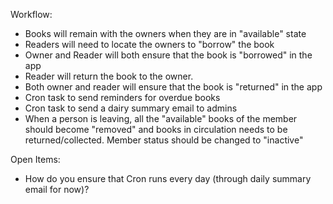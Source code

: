 Workflow:
- Books will remain with the owners when they are in "available" state
- Readers will need to locate the owners to "borrow" the book
- Owner and Reader will both ensure that the book is "borrowed" in the app
- Reader will return the book to the owner.
- Both owner and reader will ensure that the book is "returned" in the app
- Cron task to send reminders for overdue books
- Cron task to send a dairy summary email to admins
- When a person is leaving, all the "available" books of the member should become
  "removed" and books in circulation needs to be returned/collected. Member status
  should be changed to "inactive"

Open Items:
- How do you ensure that Cron runs every day (through daily summary email for now)?
